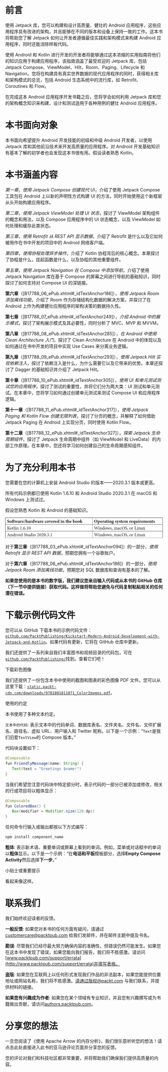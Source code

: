 # 前言

使用 Jetpack 库，您可以构建和设计高质量、健壮的 Android 应用程序，这些应用程序具有改进的架构，并且能够在不同的版本和设备上保持一致的工作。这本书将帮助您了解 Jetpack 如何让开发者遵循最佳实践和架构模式来构建 Android 应用程序，同时还能消除样板代码。

使用 Android 和 Kotlin 进行开发的开发者将能够通过这本浓缩的实用指南将他们的知识应用于构建应用程序，该指南涵盖了最受欢迎的 Jetpack 库，包括 Jetpack Compose、ViewModel、Hilt、Room、Paging、Lifecycle 和 Navigation。您将在构建具有真实世界数据的现代应用程序的同时，获得相关库和架构模式的总览，包括 Android 生态系统中的流行库，如 Retrofit、Coroutines 和 Flow。

在完成这本 Android 应用程序开发书籍之后，您将学会如何利用 Jetpack 库和您的架构概念知识来构建、设计和测试适用于各种用例的健壮 Android 应用程序。

# 本书面向对象

本书面向希望提升 Android 开发技能的初级和中级 Android 开发者，以使用 Jetpack 库和其他前沿技术来开发高质量的应用程序。对 Android 开发基础知识有基本了解的初学者也会发现这本书很有用。假设读者熟悉 Kotlin。

# 本书涵盖内容

*第一章*，*使用 Jetpack Compose 创建现代 UI*，介绍了使用 Jetpack Compose 工具包在 Android 上以新的声明性方式构建 UI 的方法，同时开始使用这个新框架从头开始构建应用程序。

*第二章*，*使用 Jetpack ViewModel 处理 UI 状态*，探讨了 ViewModel 架构组件的概念和用法，以及 Compose 应用程序中的 UI 状态概念，以及 ViewModel 如何处理和缓存此类状态。

*第三章*，*使用 Retrofit 从 REST API 显示数据*，介绍了 Retrofit 是什么以及它如何被用作在书中开发的项目中的 Android 网络客户端。

*第四章*，*使用协程处理异步操作*，介绍了 Kotlin 协程背后的核心概念。本章探讨了协程是什么，挂起函数是什么，以及协程的其他重要组件。

*第五章*，*使用 Jetpack Navigation 在 Compose 中添加导航*，介绍了使用 Jetpack Navigation 库在基于 Compose 的屏幕之间进行导航的基础知识，同时探讨了如何支持对 Compose UI 的深链接。

**第六章**（[B17788_06_ePub.xhtml#_idTextAnchor186]），*使用 Jetpack Room 添加离线功能*，介绍了 Room 作为存储结构化数据的解决方案，并探讨了在 Android 上作为构建健壮应用程序的架构决策的数据持久性。

**第七章**（[B17788_07_ePub.xhtml#_idTextAnchor249]），*介绍 Android 中的展示模式*，探讨了架构展示模式及其必要性，同时分析了 MVC、MVP 和 MVVM。

**第八章**（[B17788_08_ePub.xhtml#_idTextAnchor285]），*在 Android 中使用 Clean Architecture 入门*，探讨了 Clean Architecture 在 Android 中的体现以及如何通过在书中开发的项目中实现 Use Cases 来分离业务逻辑。

**第九章**（[B17788_09_ePub.xhtml#_idTextAnchor293]），*使用 Jetpack Hilt 实现依赖注入*，探讨了依赖注入是什么，为什么需要它以及它带来的优势。本章还探讨了 Dagger 的基础知识并介绍了 Jetpack Hilt。

**第十章**（[B17788_10_ePub.xhtml#_idTextAnchor305]），*使用 UI 和单元测试测试您的应用程序*，探讨了测试的重要性，并将它们分为两大类：UI 测试和单元测试。在本章中，您将学习如何通过创建单元测试来测试 Compose UI 和应用程序逻辑。

**第十一章**（[B17788_11_ePub.xhtml#_idTextAnchor317]），*使用 Jetpack Paging 和 Kotlin Flow 创建无限列表*，探讨了分页的概念，并解释了如何借助 Jetpack Paging 在 Android 上实现分页，同时使用 Kotlin Flow。

**第十二章**（[B17788_12_ePub.xhtml#_idTextAnchor327]），*探索 Jetpack 生命周期组件*，探讨了 Jetpack 生命周期中组件（如 ViewModel 和 LiveData）的内部工作原理。在本章中，您还将学习如何创建自己的生命周期感知组件。

# 为了充分利用本书

您需要在您的计算机上安装 Android Studio 的版本——2020.3.1 版本或更高。

所有代码示例都已使用 Kotlin 1.6.10 和 Android Studio 2020.3.1 在 macOS 和 Windows 上测试过。

假设您熟悉 Kotlin 和 Android 的基础知识。

![图片](img/Table_01.jpg)

对于**第三章**（[B17788_03_ePub.xhtml#_idTextAnchor094]）的一部分，*使用 Retrofit 显示 REST API 数据*，预期您拥有一个谷歌账户。

对于**第六章**（[B17788_06_ePub.xhtml#_idTextAnchor186]）的一部分，*使用 Jetpack Room 添加离线功能*，预期您对 SQL 数据库和查询有基本的了解。

**如果您使用的是本书的数字版，我们建议您亲自输入代码或从本书的 GitHub 仓库（下一节中提供链接）获取代码。这样做将帮助您避免与代码复制粘贴相关的任何潜在错误。**

# 下载示例代码文件

您可以从 GitHub 下载本书的示例代码文件：[`github.com/PacktPublishing/Kickstart-Modern-Android-Development-with-Jetpack-and-Kotlin`](https://github.com/PacktPublishing/Kickstart-Modern-Android-Development-with-Jetpack-and-Kotlin)。如果代码有更新，它将在 GitHub 仓库中更新。

我们还提供了一系列来自我们丰富图书和视频目录的代码包，可在[`github.com/PacktPublishing/`](https://github.com/PacktPublishing/)找到。查看它们吧！

下载彩色图像

我们还提供了一份包含本书中使用的截图和图表的彩色图像 PDF 文件。您可以从这里下载：[`static.packt-cdn.com/downloads/9781801811071_ColorImages.pdf`](https://static.packt-cdn.com/downloads/9781801811071_ColorImages.pdf)。

使用的约定

本书使用了多种文本约定。

`文本中的代码`: 表示文本中的代码单词、数据库表名、文件夹名、文件名、文件扩展名、路径名、虚拟 URL、用户输入和 Twitter 昵称。以下是一个示例：“`Text`是我们旧爱`TextView`的 Compose 版本。”

代码块设置如下：

```java
@Composable 
fun FriendlyMessage(name: String) { 
   Text(text = "Greetings $name!") 
}
```

当我们希望您注意代码块中特定部分时，表示代码的一部分已被添加或修改，相关的行或项目将以粗体显示：

```java
@Composable 
fun ColoredBox() { 
   Box(modifier = Modifier.size(120.dp)) 
}
```

任何命令行输入或输出都按以下方式编写：

```java
npm install component_name
```

**粗体**: 表示新术语、重要单词或屏幕上看到的单词。例如，菜单或对话框中的单词以**粗体**显示。以下是一个示例：“在**电话和平板**模板部分，选择**Empty Compose Activity**然后选择**下一步**。”

小贴士或重要提示

看起来像这样。

# 联系我们

我们始终欢迎读者的反馈。

**一般反馈**: 如果您对本书的任何方面有疑问，请通过 customercare@packtpub.com 给我们发邮件，并在邮件主题中提及书名。

**勘误**: 尽管我们已经尽最大努力确保内容的准确性，但错误仍然可能发生。如果您在这本书中发现了错误，如果您能向我们报告，我们将不胜感激。请访问[www.packtpub.com/support/errata](http://www.packtpub.com/support/errata)并填写表格。

**盗版**: 如果您在互联网上以任何形式发现我们作品的非法副本，如果您能提供位置地址或网站名称，我们将不胜感激。请通过版权@packt.com 与我们联系，并提供材料的链接。

**如果您有兴趣成为作者**: 如果您在某个领域有专业知识，并且您有兴趣撰写或为书籍做出贡献，请访问[authors.packtpub.com](http://authors.packtpub.com)。

# 分享您的想法

一旦您阅读了《使用 Apache Arrow 的内存分析》，我们很乐意听听您的想法！请点击此处直接进入此书的亚马逊评论页面并分享您的反馈。

您的评论对我们和科技社区都非常重要，并将帮助我们确保我们提供高质量的内容。
